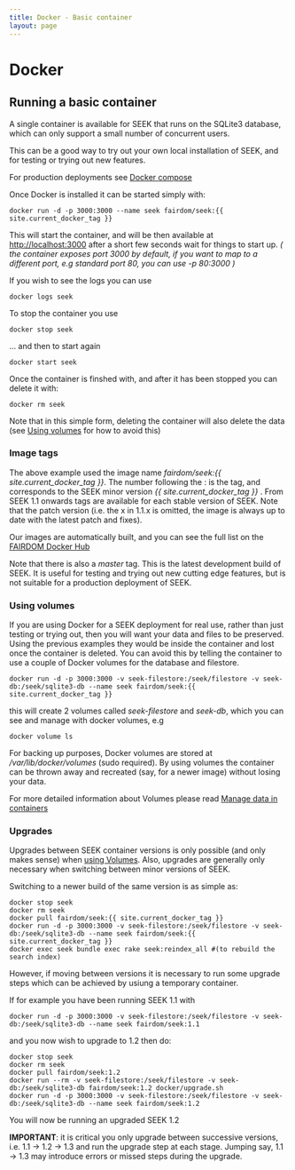 ```yaml
---
title: Docker - Basic container
layout: page
---
```


# Docker

## Running a basic container

A single container is available for SEEK that runs on the SQLite3 database, which can only support a small number of concurrent users. 

This can be a good way to try out your own local installation of SEEK, and for testing or trying out new features.
 
For production deployments see [Docker compose](docker-compose.html)

Once Docker is installed it can be started simply with:
 
    docker run -d -p 3000:3000 --name seek fairdom/seek:{{ site.current_docker_tag }}
    
This will start the container, and will be then available at [http://localhost:3000](http://localhost:3000) 
after a short few seconds wait for things to start up.
_( the container exposes port 3000 by default, if you want to map to a different port, e.g standard port 80, you can use -p 80:3000 )_     
    
If you wish to see the logs you can use
    
    docker logs seek
    
To stop the container you use
    
    docker stop seek
    
... and then to start again
    
    docker start seek
    
Once the container is finshed with, and after it has been stopped you can delete it with:
    
    docker rm seek
    
Note that in this simple form, deleting the container will also delete 
the data (see [Using volumes](#using-volumes) for how to avoid this)    

### Image tags
   
The above example used the image name _fairdom/seek:{{ site.current_docker_tag }}_. The number following the : is the tag, and corresponds to the SEEK minor version _{{ site.current_docker_tag }}_ . 
From SEEK 1.1 onwards tags are available for each stable version of SEEK. 
Note that the patch version (i.e. the x in 1.1.x is omitted, the image is always up to date with the latest patch and fixes).

Our images are automatically built, and you can see the full list on the [FAIRDOM Docker Hub](https://hub.docker.com/r/fairdom/seek/tags/)
    
Note that there is also a _master_ tag. This is the latest development build of SEEK. 
It is useful for testing and trying out new cutting edge features, 
but is not suitable for a production deployment of SEEK.    

### Using volumes

If you are using Docker for a SEEK deployment for real use, rather than just testing or trying out, 
then you will want your data and files to be preserved. 
Using the previous examples they would be inside the container
and lost once the container is deleted. 
You can avoid this by telling the container to use a couple of Docker volumes for the database and filestore.
  
  
    docker run -d -p 3000:3000 -v seek-filestore:/seek/filestore -v seek-db:/seek/sqlite3-db --name seek fairdom/seek:{{ site.current_docker_tag }}
    
this will create 2 volumes called _seek-filestore_ and _seek-db_, which you can see and manage with docker volumes, e.g
    
    docker volume ls
    
For backing up purposes, Docker volumes are stored at _/var/lib/docker/volumes_ (sudo required). 
By using volumes the container can be thrown away and recreated (say, for a newer image) without losing your data.
    
For more detailed information about Volumes please read [Manage data in containers](https://docs.docker.com/engine/tutorials/dockervolumes/)    

### Upgrades

Upgrades between SEEK container versions is only possible (and only makes sense) when [using Volumes](#using-volumes). 
Also, upgrades are generally only necessary when switching between minor versions of SEEK. 

Switching to a newer build of the same version is as simple as:

    docker stop seek
    docker rm seek
    docker pull fairdom/seek:{{ site.current_docker_tag }}
    docker run -d -p 3000:3000 -v seek-filestore:/seek/filestore -v seek-db:/seek/sqlite3-db --name seek fairdom/seek:{{ site.current_docker_tag }}
    docker exec seek bundle exec rake seek:reindex_all #(to rebuild the search index)
    
However, if moving between versions it is necessary to run some upgrade steps which can be achieved by usiung a temporary container.

If for example you have been running SEEK 1.1 with     

    docker run -d -p 3000:3000 -v seek-filestore:/seek/filestore -v seek-db:/seek/sqlite3-db --name seek fairdom/seek:1.1
    
and you now wish to upgrade to 1.2 then do:
    
    docker stop seek
    docker rm seek
    docker pull fairdom/seek:1.2
    docker run --rm -v seek-filestore:/seek/filestore -v seek-db:/seek/sqlite3-db fairdom/seek:1.2 docker/upgrade.sh
    docker run -d -p 3000:3000 -v seek-filestore:/seek/filestore -v seek-db:/seek/sqlite3-db --name seek fairdom/seek:1.2
        
You will now be running an upgraded SEEK 1.2
        
**IMPORTANT**: it is critical you only upgrade between successive versions, i.e. 1.1 -> 1.2 -> 1.3 and run the upgrade step at each stage. 
Jumping say, 1.1 -> 1.3 may introduce errors or missed steps during the upgrade.
